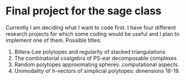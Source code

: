 Final project for the sage class
================================
Currently I am deciding what I want to code first. I have four different research projects for which some coding
would be useful and I plan to implement one of them. 
Possible titles: 

1. Billera-Lee polytopes and regularity of stacked triangulations
2. The combinatorial coalgebra of PS-ear decomposable complexes
3. Random polytopes approximating spheres: computational aspects. 
4. Unimodality of h-vectors of simplicial polytopes: dimensions 16-19.
